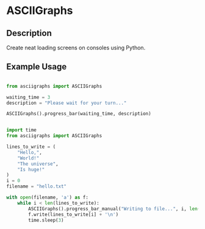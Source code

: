 # ASCIIGraphs

## Description

Create neat loading screens on consoles using Python.

## Example Usage

```Python

from asciigraphs import ASCIIGraphs

waiting_time = 3
description = "Please wait for your turn..."

ASCIIGraphs().progress_bar(waiting_time, description)

```

```Python

import time
from asciigraphs import ASCIIGraphs

lines_to_write = (
    "Hello,",
    "World!"
    "The universe",
    "Is huge!"
)
i = 0
filename = "hello.txt"

with open(filename, 'a') as f:
    while i < len(lines_to_write):
        ASCIIGraphs().progress_bar_manual("Writing to file...", i, len(lines_to_write))
        f.write(lines_to_write[i] + '\n')
        time.sleep(3)

```
